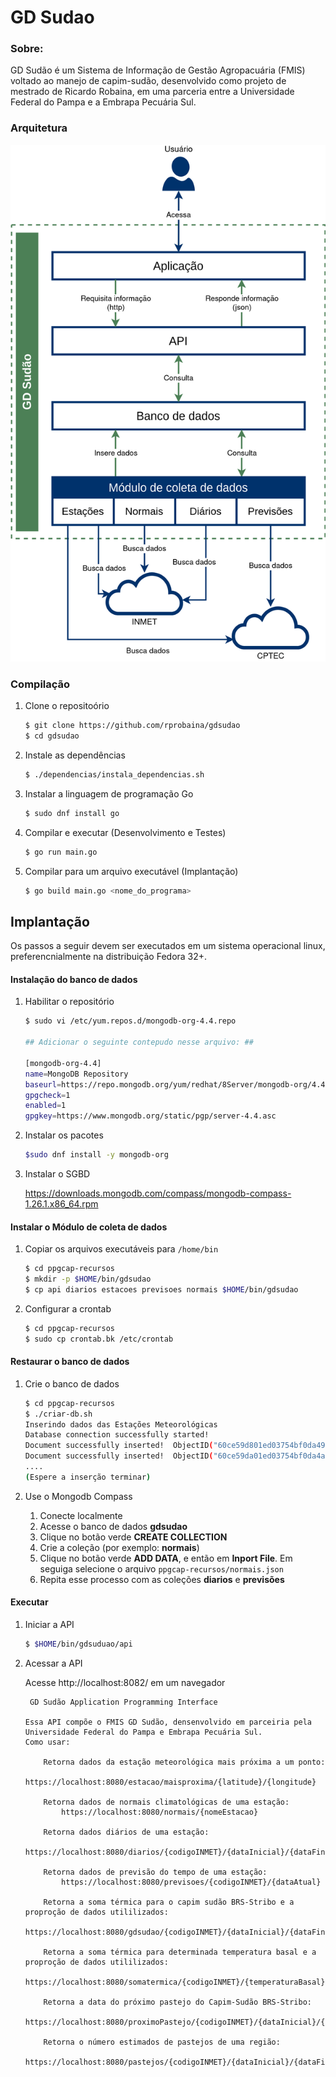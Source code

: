 # GD Sudao
### Sobre:

GD Sudão é um Sistema de Informação de Gestão Agropacuária (FMIS) voltado ao manejo de capim-sudão, desenvolvido como projeto de mestrado de Ricardo Robaina, em uma parceria entre a Universidade Federal do Pampa e a Embrapa Pecuária Sul.



### Arquitetura

![](gdsudao-arquitetura.png)



### Compilação

1. Clone o repositoório

   ```bash
   $ git clone https://github.com/rprobaina/gdsudao
   $ cd gdsudao
   ```

2. Instale as dependências

   ```bash
   $ ./dependencias/instala_dependencias.sh
   ```

3. Instalar a linguagem de programação Go

   ```bash
   $ sudo dnf install go
   ```

4. Compilar e executar (Desenvolvimento e Testes)

   ```bash
   $ go run main.go
   ```

5. Compilar para um arquivo executável (Implantação)

   ```bash
   $ go build main.go <nome_do_programa>
   ```

   

## Implantação

Os passos a seguir devem ser executados em um sistema operacional linux, preferencnialmente na distribuição Fedora 32+.

#### Instalação do banco de dados

1. Habilitar o repositório

   ```bash
   $ sudo vi /etc/yum.repos.d/mongodb-org-4.4.repo
   
   ## Adicionar o seguinte contepudo nesse arquivo: ##
   
   [mongodb-org-4.4]
   name=MongoDB Repository
   baseurl=https://repo.mongodb.org/yum/redhat/8Server/mongodb-org/4.4/x86_64/
   gpgcheck=1
   enabled=1
   gpgkey=https://www.mongodb.org/static/pgp/server-4.4.asc
   ```

2. Instalar os pacotes

   ```bash
   $sudo dnf install -y mongodb-org
   ```

3. Instalar o SGBD

   https://downloads.mongodb.com/compass/mongodb-compass-1.26.1.x86_64.rpm



#### Instalar o Módulo de coleta de dados

1. Copiar os arquivos executáveis para ``/home/bin``

   ```bash
   $ cd ppgcap-recursos
   $ mkdir -p $HOME/bin/gdsudao
   $ cp api diarios estacoes previsoes normais $HOME/bin/gdsudao
   ```

2. Configurar a crontab

   ```bash
   $ cd ppgcap-recursos
   $ sudo cp crontab.bk /etc/crontab
   ```

   

#### Restaurar o banco de dados

1. Crie o banco de dados

   ```bash
   $ cd ppgcap-recursos
   $ ./criar-db.sh
   Inserindo dados das Estações Meteorológicas
   Database connection successfully started!
   Document successfully inserted!  ObjectID("60ce59d801ed03754bf0da49")
   Document successfully inserted!  ObjectID("60ce59da01ed03754bf0da4a")
   ....
   (Espere a inserção terminar)
   ```

2. Use o Mongodb Compass

   1. Conecte localmente
   2. Acesse o banco de dados **gdsudao**
   3. Clique no botão verde **CREATE COLLECTION**
   4. Crie a coleção (por exemplo: **normais**)
   5. Clique no botão verde **ADD DATA**, e então em **Inport File**. Em seguiga selecione o arquivo ``ppgcap-recursos/normais.json``
   6. Repita esse processo com as coleções **diarios** e **previsões**



#### Executar

1. Iniciar a API

   ```bash
   $ $HOME/bin/gdsuduao/api
   ```

2. Acessar a API

   Acesse http://localhost:8082/ em um navegador

   ```
    GD Sudão Application Programming Interface
   
   Essa API compõe o FMIS GD Sudão, densenvolvido em parceiria pela Universidade Federal do Pampa e Embrapa Pecuária Sul.
   Como usar:
   
       Retorna dados da estação meteorológica mais próxima a um ponto:
           https://localhost:8080/estacao/maisproxima/{latitude}/{longitude} 
   
       Retorna dados de normais climatológicas de uma estação:
           https://localhost:8080/normais/{nomeEstacao} 
   
       Retorna dados diários de uma estação:
           https://localhost:8080/diarios/{codigoINMET}/{dataInicial}/{dataFinal} 
   
       Retorna dados de previsão do tempo de uma estação:
           https://localhost:8080/previsoes/{codigoINMET}/{dataAtual} 
   
       Retorna a soma térmica para o capim sudão BRS-Stribo e a proproção de dados utililizados:
           https://localhost:8080/gdsudao/{codigoINMET}/{dataInicial}/{dataFinal} 
   
       Retorna a soma térmica para determinada temperatura basal e a proproção de dados utililizados:
           https://localhost:8080/somatermica/{codigoINMET}/{temperaturaBasal}/{dataInicial}/{dataFinal} 
   
       Retorna a data do próximo pastejo do Capim-Sudão BRS-Stribo:
           https://localhost:8080/proximoPastejo/{codigoINMET}/{dataInicial}/{numeroPastejos} 
   
       Retorna o número estimados de pastejos de uma região:
           https://localhost:8080/pastejos/{codigoINMET}/{dataInicial}/{dataFinal} 
   ```

   





